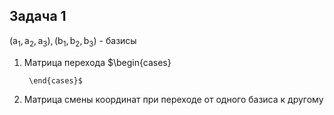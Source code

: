 ## Задача 1
$\mathsf{(a_{1}, a_{2}, a_{3}) , (b_1, b_{2}, b_{3})}$ - базисы
1. Матрица перехода
		$\\begin{cases}

		\end{cases}$
1. Матрица смены координат при переходе от одного базиса к другому